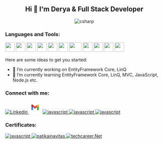 <p> 
  <h2 align="center">Hi 👋 I'm Derya & Full Stack Developer</h2></p>
 <div align="center" >
   <img  src="https://cdn.dribbble.com/users/331265/screenshots/2542587/gabi-d.gif" alt="csharp" width="400" height="300"/> 
  </div>
<h3 align="left">Languages and Tools:</h3>
<p dir="auto"><a target="_blank" rel="noopener noreferrer nofollow" href="https://user-images.githubusercontent.com/36550960/107998459-d536c200-6fed-11eb-9f8a-946370a0ed61.png"><img src="https://user-images.githubusercontent.com/36550960/107998459-d536c200-6fed-11eb-9f8a-946370a0ed61.png" width="30" height="30" style="max-width: 100%;"></a>  <a target="_blank" rel="noopener noreferrer nofollow" href="https://user-images.githubusercontent.com/36550960/107997079-9ce1b480-6fea-11eb-977e-9ed16387e0fa.png"><img src="https://user-images.githubusercontent.com/36550960/107997079-9ce1b480-6fea-11eb-977e-9ed16387e0fa.png" width="30" height="30" style="max-width: 100%;"></a> <a target="_blank" rel="noopener noreferrer nofollow" href="https://user-images.githubusercontent.com/36550960/107997731-2e055b00-6fec-11eb-949f-030fce54fa80.png"><img src="https://user-images.githubusercontent.com/36550960/107997731-2e055b00-6fec-11eb-949f-030fce54fa80.png" width="30" height="30" style="max-width: 100%;"></a> <a target="_blank" rel="noopener noreferrer nofollow" href="https://user-images.githubusercontent.com/36550960/107997932-ab30d000-6fec-11eb-8ebc-84741334179b.png"><img src="https://user-images.githubusercontent.com/36550960/107997932-ab30d000-6fec-11eb-8ebc-84741334179b.png" width="30" height="30" style="max-width: 100%;"></a> <a target="_blank" rel="noopener noreferrer nofollow" href="https://user-images.githubusercontent.com/36550960/107997991-cb608f00-6fec-11eb-8ffe-e330c6406da8.png"><img src="https://user-images.githubusercontent.com/36550960/107997991-cb608f00-6fec-11eb-8ffe-e330c6406da8.png" width="30" height="30" style="max-width: 100%;"></a> <a target="_blank" rel="noopener noreferrer nofollow" href="https://user-images.githubusercontent.com/36550960/107998050-f0550200-6fec-11eb-850a-49a27e573805.png"><img src="https://user-images.githubusercontent.com/36550960/107998050-f0550200-6fec-11eb-850a-49a27e573805.png" width="30" height="30" style="max-width: 100%;"></a> <a target="_blank" rel="noopener noreferrer nofollow" href="https://user-images.githubusercontent.com/36550960/107998536-0adbab00-6fee-11eb-95cc-e75c9e11d1d4.png"><img src="https://user-images.githubusercontent.com/36550960/107998536-0adbab00-6fee-11eb-95cc-e75c9e11d1d4.png" width="40" height="30" style="max-width: 100%;"></a>  <a target="_blank" rel="noopener noreferrer nofollow" href="https://user-images.githubusercontent.com/36550960/107998967-f0560180-6fee-11eb-8c47-5847d6f507e4.png"><img src="https://user-images.githubusercontent.com/36550960/107998967-f0560180-6fee-11eb-8c47-5847d6f507e4.png" width="30" height="30" style="max-width: 100%;"></a>  <a target="_blank" rel="noopener noreferrer nofollow" href="https://user-images.githubusercontent.com/36550960/107999139-6b1f1c80-6fef-11eb-8942-01522e016725.png"><img src="https://user-images.githubusercontent.com/36550960/107999139-6b1f1c80-6fef-11eb-8942-01522e016725.png" width="30" height="30" style="max-width: 100%;"></a>  <a target="_blank" rel="noopener noreferrer nofollow" href="https://user-images.githubusercontent.com/36550960/107999241-a15c9c00-6fef-11eb-9913-f3bff6046c03.png"><img src="https://user-images.githubusercontent.com/36550960/107999241-a15c9c00-6fef-11eb-9913-f3bff6046c03.png" width="30" height="30" style="max-width: 100%;"></a>  <a target="_blank" rel="noopener noreferrer nofollow" href="https://user-images.githubusercontent.com/36550960/108389598-7e610080-7218-11eb-9bdd-a70cd04a24c5.png"><img src="https://user-images.githubusercontent.com/36550960/108389598-7e610080-7218-11eb-9bdd-a70cd04a24c5.png" width="30" height="30" style="max-width: 100%;"></a></p>
<p align="left">
Here are some ideas to get you started:

- 🔭 I’m currently working on EntityFramework Core, LinQ
- 🌱 I’m currently learning EntityFramework Core, LinQ, MVC, JavaScript, Node.js etc.

 <h3 align="left">Connect with me:</h3>
  </a>
  <!--Linkedin-->
     <a href="https://www.linkedin.com/in/derya-unver/" target="_blank"> 
    <img src="https://raw.githubusercontent.com/rahuldkjain/github-profile-readme-generator/master/src/images/icons/Social/linked-in-alt.svg" alt="Linkedin" width="40" height="40"/> 
  </a>
    <!--Gmail-->
  <a href="mailto:unverderyaa@gmail.com"><img  src="https://github.com/timche/gmail-desktop/raw/main/media/icon.svg"  height="40" width="40" style="max-width: 100%;"></a>
   <!--HackerRank-->
     <a href="https://www.hackerrank.com/profile/deryaunver05" target="_blank"> 
    <img src="https://upload.wikimedia.org/wikipedia/commons/6/65/HackerRank_logo.png" alt="javascript" width="40" height="40"/> 
  </a>
   <!--CoderByte-->
     <a href="https://www.coderbyte.com/profile/DeryaaUnver" target="_blank"> 
    <img src="https://encrypted-tbn0.gstatic.com/images?q=tbn:ANd9GcQmHa18snSaCG6haGzaKWfmzMXn6Ach0y3_5A&amp;usqp=CAU" alt="javascript" width="40" height="40"/> 
  </a>
     <!--Medium-->
     <a href="https://medium.com/@deryaunver05" target="_blank"> 
    <img src="https://icons8.com/icon/bocK2vOACVtF/medium-monogram" alt="javascript" width="40" height="40"/> 
  </a>
  <p align="left">
  <h3 align="left">Certificates:</h3>
  </p>
   </a>
   <!--Vektorel Akademi-->
     <a href="https://www.vektorelakademi.com/?redirect=0" target="_blank"> 
    <img src="https://yt3.ggpht.com/ytc/AKedOLQ2ouXeYP8ek3DB0gW-YGtbkAaNPY2WAfiuUR9C=s88-c-k-c0x00ffffff-no-rj" alt="javascript" width="40" height="40"/> 
  </a>
     <!--Patika Akademi-->
     <a href="https://verified.cv/en/verify/23492368666111?ref=email" target="_blank"> 
    <img src="https://avatars.githubusercontent.com/u/92598857?s=64&v=4" alt="patikainavitas" width="40" height="40"/> 
  </a>
      <!--TechCareer.Net-->
     <a href="https://github.com/DeryaUnverr/DeryaUnverr/blob/main/TechCareer.Net-%20Derya%20%C3%9Cnver.pdf" target="_blank"> 
    <img src="https://media-exp1.licdn.com/dms/image/C4D0BAQFSHJSqIzsWeQ/company-logo_100_100/0/1633345580101?e=1653523200&v=beta&t=bPVsGrs3a1R2a_99G5bkVf7IDQX8ChOAtMYFfsROYow" alt="techcareer.Net" width="40" height="40"/> 
  </a>
  
